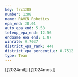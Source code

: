 ```yaml
---
key: frc1288
number: 1288
name: RAVEN Robotics
epa_end: 20.01
auto_epa_end: 5.58
teleop_epa_end: 12.56
endgame_epa_end: 1.87
winrate: 0.7037
district_epa_rank: 448
district_epa_percentile: 0.7512
type: Team
---
```

[[2024mil]]
[[2024mosl]]

